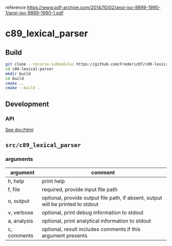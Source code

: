 reference https://www.pdf-archive.com/2014/10/02/ansi-iso-9899-1990-1/ansi-iso-9899-1990-1.pdf

# c89_lexical_parser

## Build

```bash
git clone --recurse-submodules https://github.com/FredericDT/c89-lexical-parser.git
cd c89-lexical-parser
mkdir build
cd build
cmake ..
cmake --build .
```

## Development

### API
[See doc/html](doc/html)

## `src/c89_lexical_parser`

### arguments

|argument|comment|
|---|---|
|h, help|print help|
|f, file|required, provide input file path|
|o, output|optional, provide output file path, if absent, output will be printed to stdout|
|v, verbose|optional, print debug information to stdout|
|a, analysis|optional, print analytical information to stdout|
|c, comments|optional, result includes comments if this argument presents|
